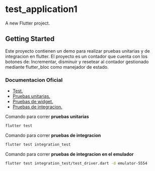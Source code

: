 # test_application1  
  
A new Flutter project.  
  
## Getting Started  
  
Este proyecto contienen un demo para realizar pruebas unitarias y de integracion en flutter.
El proyecto es un contador que cuenta con los botones de: Incrementar, disminuir y resetear al contador gestionado mediante flutter_bloc como manejador de estado.
  
### Documentacion Oficial

- [Test.](https://docs.flutter.dev/cookbook/testing) 
- [Pruebas unitarias.](https://docs.flutter.dev/cookbook/testing/unit/introduction) 
- [Pruebas de widget.](https://docs.flutter.dev/cookbook/testing/widget/introduction) 
- [Pruebas de integracion.](https://docs.flutter.dev/testing/integration-tests) 

Comando para correr **pruebas unitarias**
```sh
flutter test
```
Comando para correr **pruebas de integracion**
```sh
flutter test integration_test
```

Comando para correr **pruebas de integracion en el emulador**
```sh
flutter test integration_test/test_driver.dart -d emulator-5554
```
